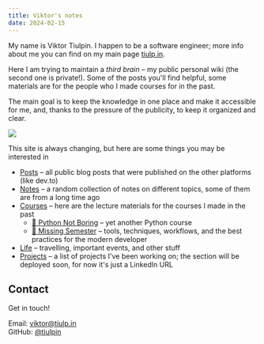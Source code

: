 ```yaml
---
title: Viktor's notes
date: 2024-02-15
---
```


<div class="welcome">
<div>

My name is Viktor Tiulpin. I happen to be a software engineer; more info about me you can find on my main page [tiulp.in](https://tiulp.in/).


Here I am trying to maintain a <i>third brain</i> – my public personal wiki (the second one is private!). Some of the posts you'll find helpful, some materials are for the people who I made courses for in the past.


The main goal is to keep the knowledge in one place and make it accessible for me, and, thanks to the pressure of the publicity, to keep it organized and clear.
</div>

<div class="me">
<img src="https://github.com/tiulpin/tiulpin/assets/13538286/a981f93a-9909-4854-830b-26b0df645dcf"/>
</div>

</div>

This site is always changing, but here are some things you may be interested in
- [Posts](/posts) – all public blog posts that were published on the other platforms (like dev.to)
- [Notes](/notes) – a random collection of notes on different topics, some of them are from a long time ago
- [Courses](/courses) – here are the lecture materials for the courses I made in the past
  - [🐍 Python Not Boring](/courses/python_not_boring) – yet another Python course
  - [🔮 Missing Semester](/courses/missing_semester) – tools, techniques, workflows, and the best practices for the modern developer
- [Life](/life) – travelling, important events, and other stuff
- [Projects](https://www.linkedin.com/in/tiulpin/details/projects/) – a list of projects I've been working on; the section will be deployed soon, for now it's just a LinkedIn URL

## Contact
Get in touch!

Email: viktor@tiulp.in<br>
GitHub: [@tiulpin](https://github.com/tiulpin)<br>

